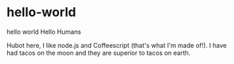 # hello-world
hello world
Hello Humans 

Hubot here, I like node.js and Coffeescript (that's what I'm made of!).
I have had tacos on the moon and they are superior to tacos on earth.

